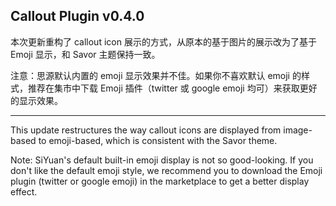 ## Callout Plugin v0.4.0

本次更新重构了 callout icon 展示的方式，从原本的基于图片的展示改为了基于 Emoji 显示，和 Savor 主题保持一致。

注意：思源默认内置的 emoji 显示效果并不佳。如果你不喜欢默认 emoji 的样式，推荐在集市中下载 Emoji 插件（twitter 或 google emoji 均可）来获取更好的显示效果。


---

This update restructures the way callout icons are displayed from image-based to emoji-based, which is consistent with the Savor theme.

Note: SiYuan's default built-in emoji display is not so good-looking. If you don't like the default emoji style, we recommend you to download the Emoji plugin (twitter or google emoji) in the marketplace to get a better display effect.
